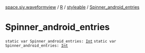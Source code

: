 [space.siy.waveformview](../../index.md) / [R](../index.md) / [styleable](index.md) / [Spinner_android_entries](./-spinner_android_entries.md)

# Spinner_android_entries

`static var Spinner_android_entries: `[`Int`](https://kotlinlang.org/api/latest/jvm/stdlib/kotlin/-int/index.html)
`static var Spinner_android_entries: `[`Int`](https://kotlinlang.org/api/latest/jvm/stdlib/kotlin/-int/index.html)